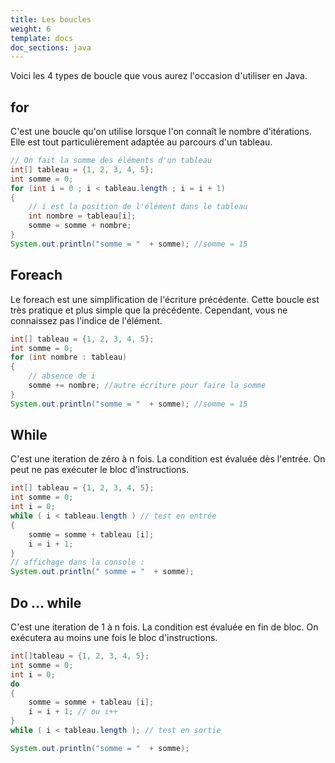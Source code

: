 ```yaml
---
title: Les boucles
weight: 6
template: docs
doc_sections: java
---
```


Voici les 4 types de boucle que vous aurez l'occasion d'utiliser en Java.

## for

C'est une boucle qu'on utilise lorsque l'on connaît le nombre d'itérations.
Elle est tout particulièrement adaptée au parcours d'un tableau.

```java
// On fait la somme des éléments d'un tableau
int[] tableau = {1, 2, 3, 4, 5};
int somme = 0;
for (int i = 0 ; i < tableau.length ; i = i + 1)
{
    // i est la position de l'élément dans le tableau
    int nombre = tableau[i];
    somme = somme + nombre;
}
System.out.println("somme = "  + somme); //somme = 15
```

## Foreach

Le foreach est une simplification de l'écriture précédente.
Cette boucle est très pratique et plus simple que la précédente.
Cependant, vous ne connaissez pas l'indice de l'élément.

```java
int[] tableau = {1, 2, 3, 4, 5};
int somme = 0;
for (int nombre : tableau)
{
    // absence de i
    somme += nombre; //autre écriture pour faire la somme
}
System.out.println("somme = "  + somme); //somme = 15
```

## While

C'est une iteration de zéro à n fois.
La condition est évaluée dès l'entrée. On peut ne pas exécuter le bloc d'instructions.

```java
int[] tableau = {1, 2, 3, 4, 5};
int somme = 0;
int i = 0;
while ( i < tableau.length ) // test en entrée
{
    somme = somme + tableau [i];
    i = i + 1;
}
// affichage dans la console :
System.out.println(" somme = "  + somme);
```

## Do … while

C'est une iteration de 1 à n fois. 
La condition est évaluée en fin de bloc.
On exécutera au moins une fois le bloc d'instructions.

```java
int[]tableau = {1, 2, 3, 4, 5};
int somme = 0;
int i = 0;
do
{
    somme = somme + tableau [i];
    i = i + 1; // ou i++
}
while ( i < tableau.length ); // test en sortie

System.out.println("somme = "  + somme);
```
